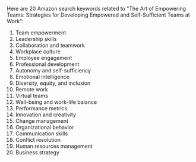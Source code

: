 Here are 20 Amazon search keywords related to "The Art of Empowering Teams: Strategies for Developing Empowered and Self-Sufficient Teams at Work":

1. Team empowerment
2. Leadership skills
3. Collaboration and teamwork
4. Workplace culture
5. Employee engagement
6. Professional development
7. Autonomy and self-sufficiency
8. Emotional intelligence
9. Diversity, equity, and inclusion
10. Remote work
11. Virtual teams
12. Well-being and work-life balance
13. Performance metrics
14. Innovation and creativity
15. Change management
16. Organizational behavior
17. Communication skills
18. Conflict resolution
19. Human resources management
20. Business strategy
